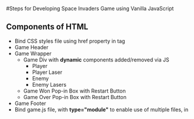 #Steps for Developing Space Invaders Game using Vanilla JavaScript

## Components of HTML
- Bind CSS styles file using href property in <link> tag
- Game Header
- Game Wrapper
  - Game Div with **dynamic** components added/removed via JS
    - Player
    - Player Laser
    - Enemy
    - Enemy Lasers
  - Game Won Pop-in Box with Restart Button
  - Game Over Pop-in Box with Restart Button
- Game Footer
- Bind game.js file, with **type="module"** to enable use of multiple files, in <script> tags

## CSS Styling
- Binding Animation to HTML element using KeyFrames
  - for Background image scrolling -> background-position-y property
  - for pop-in of Game Over/Won boxes -> transform property

## JavaScript Code

###### game.js file 

1. createPlayer() -> use createElement(), className & appendChild() to create the Player element.
2. setPosition() -> to dynamically place elements at the given position using element.style.transform property.
3. update() -> a game loop created for animation using window.requestAnimationFrame(update).
   3.1 Check for Game Over/Won Conditions
   3.2 updatePlayer() -> calls update() from move.js using import statement
   3.3 updateLasers() -> calls update() from laser.js using import statement
   3.4 updateEnemy() -> calls update() from enemy.js using import statement
   3.5 updateEnemyLaser() -> calls updateEnemyLaser() from enemyLaser.js using import statement
   3.6 deltaTime -> time elapsed since the previous frame, used in all the update methods, to limit the continuous working of all the functionalities defined further.
4. createEnemy() -> using a nested loop, for y rows & x columns to create enemy elements on the game board.
5. destroyPlayer() -> using removeChild(player) to remove DOM element from Game when attacked by enemy.

*getGameStateInputs() -> imports all the constants, variables & arrays using GAME_STATE object from input.js*

###### input.js file

1. Exports GAME_STATE object with multiple key-value pairs using getGameStateInputs().
2. window.addEventListener("keydown", event) -> sets leftPress, rightPress & spacePress properties of GAME_STATE to true.
3. window.addEventListener("keyup", event) -> sets leftPress, rightPress & spacePress properties of GAME_STATE to false.

###### move.js file

1. update()
   1.1 method calculates & returns the distance to be moved by the player, based on given speed & the time difference, i.e. delta time (dis=t*s)
   1.2 calls createLaser() when spacePress is set True & player's CoolDown value is <= 0
   1.3 updates firing rate of player by reducing playerCoolDown value when > 0, avoiding continuous laser firing, using delta time.
2. checkBoundaries() -> ensures that the player does not cross the boundaries of the game board box, and redirects it to the corner most position using pre-defined setPosition().

###### laser.js file

1. createLaser() -> uses createElement(), className & appendChild() to create Player Laser elements.
2. update()
   2.1 method to update laser i.e. move it on the game screen w.r.t x-axis, using the position of player, & style.transform property.
   2.2 uses getBoundingClientRect() to obtain the exact position of laser element on screen while firing it.
   2.3 checks if laser crosses the game board, & calls destroyLaser().
   2.4 verifies if laser collides with enemy elements using checkIntersection(), & then calls destroyEnemy().
3. destroyLaser() -> uses removeChild() to remove the DOM element laser from game div.
4. checkIntersection() -> performs hit testing i.e. if elements collide with each other, and returns true/false accordingly.

###### enemy.js file

1. create() -> uses createElement(), className & appendChild() to create Enemy elements.
2. update()
   2.1 updates the enemy movement on the screen based on given delta time.
   2.2 uses sin() & cos() methods to rotate the enemy constantly after converting ms to seconds.
   2.3 calls createEnemyLaser() method periodically, based on enemy cool down value.
   2.4 updates cooldown value when > 0.
   2.5 filters enemies[] in GAME_STATE when enemy is destroyed by player, using filter().
3. destroy() -> method to destroy enemy on hit by laser from DOM using removeChild().
4. randomCoolDown() -> assigning random numbers to coolDown value that leads to different firing rate from each enemy element.


## Credits
- Resource for the tutorial of this project : [Frederik De Bleser](https://www.youtube.com/watch?v=H5Stvl_kzag)
- Learning CSS Animation : [w3schools](https://www.w3schools.com/css/css3_animations.asp)

